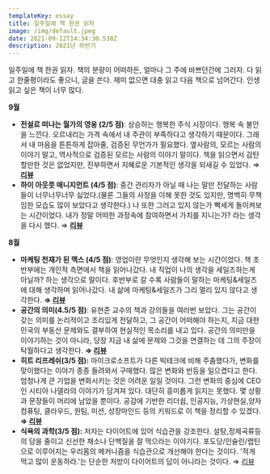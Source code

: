 ```yaml
---
templateKey: essay
title: 일주일에 책 한권 읽자
image: /img/default.jpeg
date: 2021-09-12T14:34:30.538Z
description: 2021년 하반기
---
```



일주일에 책 한권 읽자. 책의 분량이 어떠하든, 얼마나 그 주에 바쁘던간에 그러자. 다 읽고 한줄평이라도 좋으니, 글을 쓴다. 재미 없으면 대충 읽고 다음 책으로 넘어간다. 인생 읽고 싶은 책이 너무 많다.

**9월**

* **전설로 떠나는 월가의 영웅 (2/5 점)**: 상승하는 행복한 주식 시장이다. 행복 속 불안을 느낀다. 오르내리는 가격 속에서 내 주관이 부족하다고 생각하기 때문이다. 그래서 내 마음을 튼튼하게 잡아줄, 검증된 무언가가 필요했다. 옆사람의, 모르는 사람의 이야기 말고, 역사적으로 검증된 모르는 사람의 이야기 말이다. 책을 읽으면서 감탄할만한 것은 없었지만, 진부하면서 지혜로운 기본적인 생각을 되새길 수 있었다. ⇒ **[리뷰](https://byjay.github.io/review/%EA%B0%80%EA%B2%A9%EC%9D%80-%EC%98%A4%EB%A5%B4%EA%B3%A0-%EB%82%B4%EB%A6%B0%EB%8B%A4/)**
* **하이 아웃풋 매니지먼트 (4/5 점)**: 중간 관리자가 아닐 때 나는 말만 전달하는 사람들이 너무너무너무 싫었다.(물론 그들의 사정을 이해 못한 것도 있지만, 명백히 무책임한 모습도 많이 보았다고 생각한다.) 나 또한 그러고 있지 않는가 빡세게 돌이켜보는 시간이었다. 내가 정말 어떠한 과정속에 참여하면서 가치를 지니는가? 라는 생각을 다시 했다. ⇒ **[리뷰](https://byjay.github.io/review/%EC%84%B1%EA%B3%BC-%ED%8C%80/)**

**8월**

* **마케팅 천재가 된 맥스 (4/5 점)**: 영업이란 무엇인지 생각해 보는 시간이었다. 책 초반부에는 개인적 측면에서 책을 읽어나갔다. 내 직업이 나의 생각을 세일즈하는게 아닐까? 하는 생각으로 말이다. 후반부로 갈 수록 사람들이 말하는 마케팅&세일즈에 대해 생각하며 읽어나갔다. 내 삶에 마케팅&세일즈가 그리 멀리 있지 않다고 생각한다. **⇒ [리뷰](https://byjay.github.io/review/%EB%A7%88%EC%BC%80%ED%8C%85-%EC%B2%9C%EC%9E%AC%EA%B0%80-%EB%90%9C-%EB%A7%A5%EC%8A%A4/)**
* **공간의 의미(4.5/5 점)**: 유현준 교수의 책과 강의들을 여러번 보았다. 그는 공간이 갖는 의미를 논리적이고 조리있게 전달하고, 그 공간이 어떠해야 하는지, 지금 대한민국의 부동산 문제와도 결부하여 현실적인 목소리를 내고 있다. 공간의 의미만을 이야기하는 것이 아니라, 당장 지금 내 삶에 문제와 그것을 연결하는 데 그의 주장이 탁월하다고 생각한다. **⇒ [리뷰](https://byjay.github.io/review/%EA%B3%B5%EA%B0%84%EC%9D%98-%EC%9D%98%EB%AF%B8/)**
* **히트 리프레쉬(3/5 점):** 마이크로소프트가 다른 빅테크에 비해 주춤했다가, 변화를 맞이했다는 이야가 종종 들려와서 구매했다. 많은 변화와 반등을 일으켰다고 한다. 엄청나게 큰 기업을 변화시키는 것은 어려운 일일 것이다. 그런 변화의 중심에 CEO인 시티아 나델라의 이야기가 담겨져 있다. 대단히 흥미롭게 읽지는 못했다. 몇 상황과 문장들이 머리에 남았을 뿐이다. 공감에 기반한 리더쉽, 인공지능, 가상현실,양자컴퓨팅, 클라우드, 원팀, 미션, 성장마인드 등의 키워드로 이 책을 정리할 수 있겠다. **⇒ [리뷰](https://byjay.github.io/review/%EC%83%88%EB%A1%9C-%EA%B3%A0%EC%B9%A8%EC%9D%84-%ED%95%B4%EC%95%BC-%ED%95%98%EB%8A%94-%EC%88%9C%EA%B0%84/)**
* **식욕의 과학(3/5 점):** 저자는 다이어트에 있어 식습관을 강조한다. 설탕,정제곡류등의 당을 줄이고 신선한 채소나 단백질을 잘 먹으라는 이야기다. 포도당/인슐린/랩틴으로 이루어지는 우리몸의 메커니즘을 식습관으로 개선해야 한다는 것이다. '적게 먹고 많이 운동하라.'는 단순한 처방이 다이어트의 답이 아니라는 것이다. ⇒ [리뷰](https://byjay.github.io/review/%EA%B1%B4%EA%B0%95%ED%95%9C-%EB%B0%A5%EC%9D%84-%EB%A8%B9%EC%9E%90/)